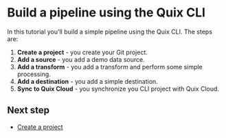 # Build a pipeline using the Quix CLI

In this tutorial you'll build a simple pipeline using the Quix CLI. The steps are:

1. **Create a project** - you create your Git project.
2. **Add a source** - you add a demo data source.
3. **Add a transform** - you add a transform and perform some simple processing.
4. **Add a destination** - you add a simple destination.
5. **Sync to Quix Cloud** - you synchronize you CLI project with Quix Cloud.

## Next step

* [Create a project](./cli-create-project.md)
